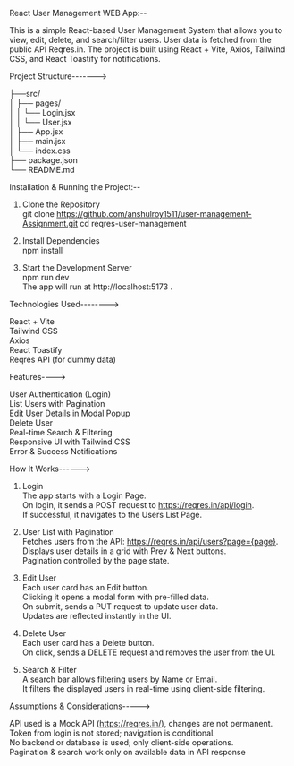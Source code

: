 React User Management WEB App:--

This is a simple React-based User Management System that allows you to view, edit, delete, and search/filter users.
User data is fetched from the public API Reqres.in.
The project is built using React + Vite, Axios, Tailwind CSS, and React Toastify for notifications.

Project Structure------->

├──src/                         
│   ├── pages/                                
│   │   └── Login.jsx                            
 │   │   └── User.jsx                                  
│   ├── App.jsx                            
│   ├── main.jsx                               
│   └── index.css                                      
├── package.json                  
└── README.md

Installation & Running the Project:--

1. Clone the Repository                        
git clone https://github.com/anshulroy1511/user-management-Assignment.git
cd reqres-user-management

2. Install Dependencies                      
npm install

3. Start the Development Server                     
npm run dev                 
The app will run at http://localhost:5173 .

Technologies Used-------->

React + Vite                   
Tailwind CSS                
Axios           
React Toastify                       
Reqres API (for dummy data)

Features---->

User Authentication (Login)                        
List Users with Pagination               
Edit User Details in Modal Popup            
Delete User           
Real-time Search & Filtering              
Responsive UI with Tailwind CSS           
Error & Success Notifications


How It Works------>

1. Login                
The app starts with a Login Page.           
On login, it sends a POST request to https://reqres.in/api/login.              
If successful, it navigates to the Users List Page.

2. User List with Pagination              
Fetches users from the API: https://reqres.in/api/users?page={page}.                       
Displays user details in a grid with Prev & Next buttons.                       
Pagination controlled by the page state.

3. Edit User                              
Each user card has an Edit button.                                             
Clicking it opens a modal form with pre-filled data.                                 
On submit, sends a PUT request to update user data.                                
Updates are reflected instantly in the UI.                               

4. Delete User                            
Each user card has a Delete button.                                   
On click, sends a DELETE request and removes the user from the UI.

5. Search & Filter                             
A search bar allows filtering users by Name or Email.                              
It filters the displayed users in real-time using client-side filtering.

Assumptions & Considerations----->

API used is a Mock API (https://reqres.in/), changes are not permanent.                        
Token from login is not stored; navigation is conditional.                  
No backend or database is used; only client-side operations.                      
Pagination & search work only on available data in API response
